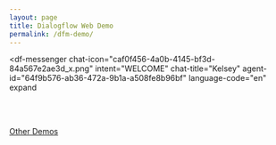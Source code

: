 ```yaml
---
layout: page
title: Dialogflow Web Demo
permalink: /dfm-demo/
---
```


<script src="https://www.gstatic.com/dialogflow-console/fast/messenger/bootstrap.js?v=1"></script>
<df-messenger
  chat-icon="caf0f456-4a0b-4145-bf3d-84a567e2ae3d_x.png"
  intent="WELCOME"
  chat-title="Kelsey"
  agent-id="64f9b576-ab36-472a-9b1a-a508fe8b96bf"
  language-code="en"
  expand
></df-messenger>


<br /><br />

[Other Demos](/kelsey/demo/)